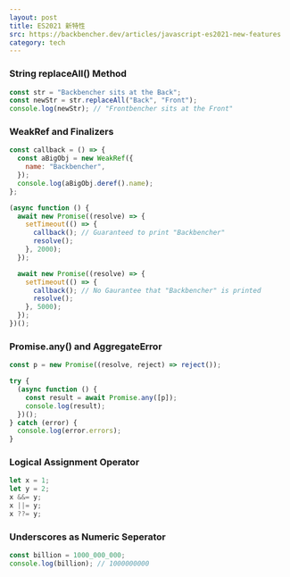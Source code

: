 ```yaml
---
layout: post
title: ES2021 新特性
src: https://backbencher.dev/articles/javascript-es2021-new-features
category: tech
---
```


### String replaceAll() Method

```js
const str = "Backbencher sits at the Back";
const newStr = str.replaceAll("Back", "Front");
console.log(newStr); // "Frontbencher sits at the Front"
```

### WeakRef and Finalizers

```js
const callback = () => {
  const aBigObj = new WeakRef({
    name: "Backbencher",
  });
  console.log(aBigObj.deref().name);
};

(async function () {
  await new Promise((resolve) => {
    setTimeout(() => {
      callback(); // Guaranteed to print "Backbencher"
      resolve();
    }, 2000);
  });

  await new Promise((resolve) => {
    setTimeout(() => {
      callback(); // No Gaurantee that "Backbencher" is printed
      resolve();
    }, 5000);
  });
})();
```

### Promise.any() and AggregateError

```js
const p = new Promise((resolve, reject) => reject());

try {
  (async function () {
    const result = await Promise.any([p]);
    console.log(result);
  })();
} catch (error) {
  console.log(error.errors);
}
```

### Logical Assignment Operator

```js
let x = 1;
let y = 2;
x &&= y;
x ||= y;
x ??= y;
```

### Underscores as Numeric Seperator

```js
const billion = 1000_000_000;
console.log(billion); // 1000000000
```
